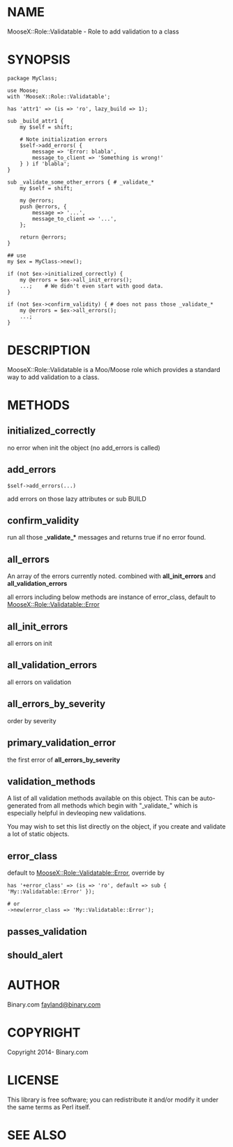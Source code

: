 # NAME

MooseX::Role::Validatable - Role to add validation to a class

# SYNOPSIS

    package MyClass;

    use Moose;
    with 'MooseX::Role::Validatable';

    has 'attr1' => (is => 'ro', lazy_build => 1);

    sub _build_attr1 {
        my $self = shift;

        # Note initialization errors
        $self->add_errors( {
            message => 'Error: blabla',
            message_to_client => 'Something is wrong!'
        } ) if 'blabla';
    }

    sub _validate_some_other_errors { # _validate_*
        my $self = shift;

        my @errors;
        push @errors, {
            message => '...',
            message_to_client => '...',
        };

        return @errors;
    }

    ## use
    my $ex = MyClass->new();

    if (not $ex->initialized_correctly) {
        my @errors = $ex->all_init_errors();
        ...;    # We didn't even start with good data.
    }

    if (not $ex->confirm_validity) { # does not pass those _validate_*
        my @errors = $ex->all_errors();
        ...;
    }

# DESCRIPTION

MooseX::Role::Validatable is a Moo/Moose role which provides a standard way to add validation to a class.

# METHODS

## initialized\_correctly

no error when init the object (no add\_errors is called)

## add\_errors

    $self->add_errors(...)

add errors on those lazy attributes or sub BUILD

## confirm\_validity

run all those **\_validate\_\*** messages and returns true if no error found.

## all\_errors

An array of the errors currently noted. combined with **all\_init\_errors** and **all\_validation\_errors**

all errors including below methods are instance of error\_class, default to [MooseX::Role::Validatable::Error](https://metacpan.org/pod/MooseX%3A%3ARole%3A%3AValidatable%3A%3AError)

## all\_init\_errors

all errors on init

## all\_validation\_errors

all errors on validation

## all\_errors\_by\_severity

order by severity

## primary\_validation\_error

the first error of **all\_errors\_by\_severity**

## validation\_methods

A list of all validation methods available on this object.
This can be auto-generated from all methods which begin with
"\_validate\_" which is especially helpful in devleoping new validations.

You may wish to set this list directly on the object, if
you create and validate a lot of static objects.

## error\_class

default to [MooseX::Role::Validatable::Error](https://metacpan.org/pod/MooseX%3A%3ARole%3A%3AValidatable%3A%3AError), override by

    has '+error_class' => (is => 'ro', default => sub { 'My::Validatable::Error' });

    # or
    ->new(error_class => 'My::Validatable::Error');

## passes\_validation

## should\_alert

# AUTHOR

Binary.com <fayland@binary.com>

# COPYRIGHT

Copyright 2014- Binary.com

# LICENSE

This library is free software; you can redistribute it and/or modify
it under the same terms as Perl itself.

# SEE ALSO
